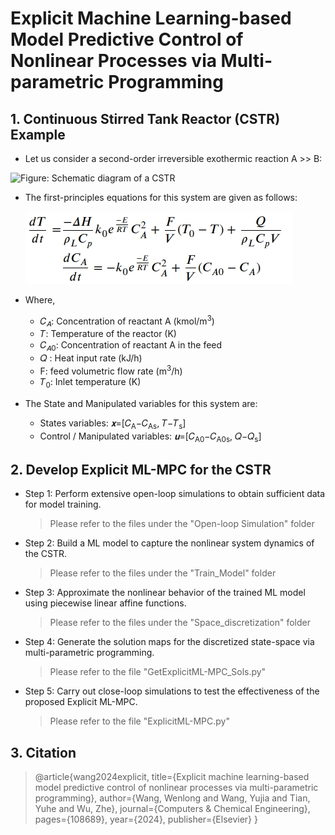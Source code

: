 # Explicit Machine Learning-based Model Predictive Control of Nonlinear Processes via Multi-parametric Programming
## 1. Continuous Stirred Tank Reactor (CSTR) Example

- Let us consider a second-order irreversible exothermic reaction A >> B:


<img src="https://github.com/Keerthana-Vellayappan/Demonstration-of-Physics-Informed-Machine-Learning-Model/assets/160836399/c1337cf1-eb78-47d7-b95b-1ce399d0ad10" alt = " Figure: Schematic diagram of a CSTR" width="250" height="250">


- The first-principles equations for this system are given as follows:


     [<img src="assets/FP CSTR.jpg">](https://github.com/Wenlong-Codes/ExplicitML-MPC/)


- Where,

   - 𝐶<sub>𝐴</sub>: Concentration of reactant A (kmol/m<sup>3</sup>)
   - 𝑇: Temperature of the reactor (K)
   - 𝐶<sub>𝐴0</sub>: Concentration of reactant A in the feed
   - 𝑄 :  Heat input rate (kJ/h)
   - F: feed volumetric flow rate (m<sup>3</sup>/h)
   - 𝑇<sub>0</sub>: Inlet temperature (K)

- The State and Manipulated variables for this system are:

    - States variables: _𝐱_=[𝐶<sub>A</sub>−𝐶<sub>As</sub>, 𝑇−𝑇<sub>s</sub>]
    - Control / Manipulated variables: _𝐮_=[𝐶<sub>A0</sub>−𝐶<sub>A0s</sub>, 𝑄−𝑄<sub>s</sub>]

## 2. Develop Explicit ML-MPC for the CSTR

- Step 1: Perform extensive open-loop simulations to obtain sufficient data for model training.
     > Please refer to the files under the "Open-loop Simulation" folder
- Step 2: Build a ML model to capture the nonlinear system dynamics of the CSTR.
     > Please refer to the files under the "Train_Model" folder
- Step 3: Approximate the nonlinear behavior of the trained ML model using piecewise linear affine functions.
     > Please refer to the files under the "Space_discretization" folder
- Step 4: Generate the solution maps for the discretized state-space via multi-parametric programming.
     > Please refer to the file "GetExplicitML-MPC_Sols.py"
- Step 5: Carry out close-loop simulations to test the effectiveness of the proposed Explicit ML-MPC.
     > Please refer to the file "ExplicitML-MPC.py"
  
## 3. Citation
> @article{wang2024explicit,
  title={Explicit machine learning-based model predictive control of nonlinear processes via multi-parametric programming},
  author={Wang, Wenlong and Wang, Yujia and Tian, Yuhe and Wu, Zhe},
  journal={Computers \& Chemical Engineering},
  pages={108689},
  year={2024},
  publisher={Elsevier}
}
